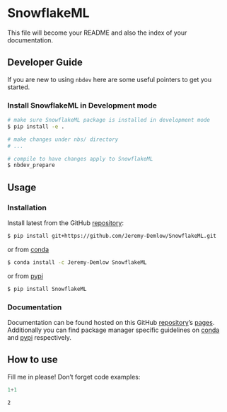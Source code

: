# SnowflakeML


<!-- WARNING: THIS FILE WAS AUTOGENERATED! DO NOT EDIT! -->

This file will become your README and also the index of your
documentation.

## Developer Guide

If you are new to using `nbdev` here are some useful pointers to get you
started.

### Install SnowflakeML in Development mode

``` sh
# make sure SnowflakeML package is installed in development mode
$ pip install -e .

# make changes under nbs/ directory
# ...

# compile to have changes apply to SnowflakeML
$ nbdev_prepare
```
 
## Usage

### Installation

Install latest from the GitHub
[repository](https://github.com/Jeremy-Demlow/SnowflakeML):

``` sh
$ pip install git+https://github.com/Jeremy-Demlow/SnowflakeML.git
```

or from [conda](https://anaconda.org/Jeremy-Demlow/SnowflakeML)

``` sh
$ conda install -c Jeremy-Demlow SnowflakeML
```

or from [pypi](https://pypi.org/project/SnowflakeML/)

``` sh
$ pip install SnowflakeML
```

### Documentation

Documentation can be found hosted on this GitHub
[repository](https://github.com/Jeremy-Demlow/SnowflakeML)’s
[pages](https://Jeremy-Demlow.github.io/SnowflakeML/). Additionally you
can find package manager specific guidelines on
[conda](https://anaconda.org/Jeremy-Demlow/SnowflakeML) and
[pypi](https://pypi.org/project/SnowflakeML/) respectively.

## How to use

Fill me in please! Don’t forget code examples:

``` python
1+1
```

    2
